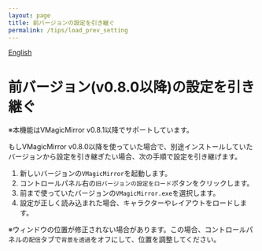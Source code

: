```yaml
---
layout: page
title: 前バージョンの設定を引き継ぐ
permalink: /tips/load_prev_setting
---
```


[English](../../en/tips/load_prev_setting)

# 前バージョン(v0.8.0以降)の設定を引き継ぐ

※本機能はVMagicMirror v0.8.1以降でサポートしています。

もしVMagicMirror v0.8.0以降を使っていた場合で、別途インストールしていたバージョンから設定を引き継ぎたい場合、次の手順で設定を引き継げます。

1. 新しいバージョンの`VMagicMirror`を起動します。
2. コントロールパネル右の`旧バージョンの設定をロード`ボタンをクリックします。
3. 前まで使っていたバージョンの`VMagicMirror.exe`を選択します。
4. 設定が正しく読み込まれた場合、キャラクターやレイアウトをロードします。

※ウィンドウの位置が修正されない場合があります。この場合、コントロールパネルの`配信`タブで`背景を透過`をオフにして、位置を調整してください。
